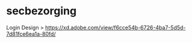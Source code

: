 # secbezorging


Login Design > https://xd.adobe.com/view/f6cce54b-6726-4ba7-5d5d-7d81fce6ea1a-80fd/

